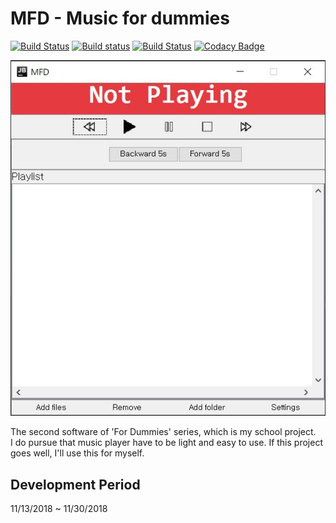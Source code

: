 # MFD - Music for dummies

[![Build Status](https://travis-ci.com/plzfday/MFD.svg?branch=master)](https://travis-ci.com/plzfday/MFD)
[![Build status](https://ci.appveyor.com/api/projects/status/ipmitt9odlx2ho2c/branch/master?svg=true)](https://ci.appveyor.com/project/plzfday/mfd/branch/master)
[![Build Status](https://plzfdaypjteam.visualstudio.com/MFD/_apis/build/status/plzfday.MFD?branchName=master)](https://plzfdaypjteam.visualstudio.com/MFD/_build/latest?definitionId=1&branchName=master)
[![Codacy Badge](https://api.codacy.com/project/badge/Grade/edaa32785f374ae2b2c6ad85167e7bd7)](https://www.codacy.com/manual/qkrehddus01/MFD?utm_source=github.com&amp;utm_medium=referral&amp;utm_content=plzfday/MFD&amp;utm_campaign=Badge_Grade)

![Demo](/img/demo.jpg)

The second software of 'For Dummies' series, which is my school project.  
I do pursue that music player have to be light and easy to use. If this project goes well, I'll use this for myself.

## Development Period

11/13/2018 ~ 11/30/2018

